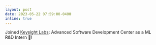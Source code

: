 ```yaml
---
layout: post
date: 2023-05-22 07:59:00-0400
inline: true
---
```


Joined [Keysight Labs](https://www.keysight.com/us/en/home.html): Advanced Software Development Center as a ML R&D Intern :tada:! 